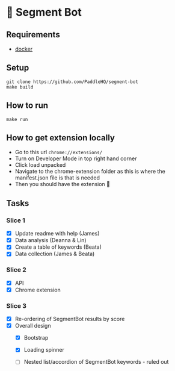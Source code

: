 # 🤖 Segment Bot

## Requirements
- [docker](https://docs.docker.com/install/overview/)

## Setup
    git clone https://github.com/PaddleHQ/segment-bot
    make build

## How to run
    make run
    
## How to get extension locally
- Go to this url `chrome://extensions/`
- Turn on Developer Mode in top right hand corner
- Click load unpacked
- Navigate to the chrome-extension folder as this is where the manifest.json file is that is needed
- Then you should have the extension :tada:

## Tasks
### Slice 1
- [X] Update readme with help (James)
- [x] Data analysis (Deanna & Lin)
- [x] Create a table of keywords (Beata)
- [x] Data collection (James & Beata)

### Slice 2
- [x] API
- [x] Chrome extension 

### Slice 3
- [x] Re-ordering of SegmentBot results by score
- [x] Overall design
    - [x] Bootstrap
    - [x] Loading spinner
    - [ ] Nested list/accordion of SegmentBot keywords - ruled out
    
